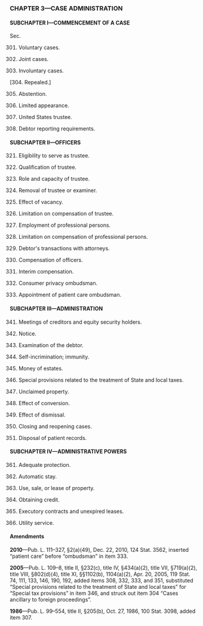### **CHAPTER 3—CASE ADMINISTRATION** ###

#### SUBCHAPTER I—COMMENCEMENT OF A CASE ####

Sec.

301. Voluntary cases.

302. Joint cases.

303. Involuntary cases.

[304. Repealed.]

305. Abstention.

306. Limited appearance.

307. United States trustee.

308. Debtor reporting requirements.

#### SUBCHAPTER II—OFFICERS ####

321. Eligibility to serve as trustee.

322. Qualification of trustee.

323. Role and capacity of trustee.

324. Removal of trustee or examiner.

325. Effect of vacancy.

326. Limitation on compensation of trustee.

327. Employment of professional persons.

328. Limitation on compensation of professional persons.

329. Debtor's transactions with attorneys.

330. Compensation of officers.

331. Interim compensation.

332. Consumer privacy ombudsman.

333. Appointment of patient care ombudsman.

#### SUBCHAPTER III—ADMINISTRATION ####

341. Meetings of creditors and equity security holders.

342. Notice.

343. Examination of the debtor.

344. Self-incrimination; immunity.

345. Money of estates.

346. Special provisions related to the treatment of State and local taxes.

347. Unclaimed property.

348. Effect of conversion.

349. Effect of dismissal.

350. Closing and reopening cases.

351. Disposal of patient records.

#### SUBCHAPTER IV—ADMINISTRATIVE POWERS ####

361. Adequate protection.

362. Automatic stay.

363. Use, sale, or lease of property.

364. Obtaining credit.

365. Executory contracts and unexpired leases.

366. Utility service.

#### Amendments ####

**2010**—Pub. L. 111–327, §2(a)(49), Dec. 22, 2010, 124 Stat. 3562, inserted “patient care” before “ombudsman” in item 333.

**2005**—Pub. L. 109–8, title II, §232(c), title IV, §434(a)(2), title VII, §719(a)(2), title VIII, §802(d)(4), title XI, §§1102(b), 1104(a)(2), Apr. 20, 2005, 119 Stat. 74, 111, 133, 146, 190, 192, added items 308, 332, 333, and 351, substituted “Special provisions related to the treatment of State and local taxes” for “Special tax provisions” in item 346, and struck out item 304 “Cases ancillary to foreign proceedings”.

**1986**—Pub. L. 99–554, title II, §205(b), Oct. 27, 1986, 100 Stat. 3098, added item 307.